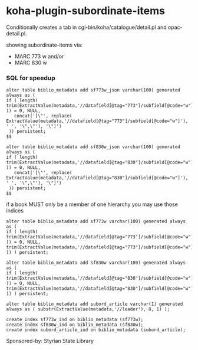 # koha-plugin-subordinate-items

Conditionally creates a tab in cgi-bin/koha/catalogue/detail.pl and opac-detail.pl.


showing subordinate-items via:
  - MARC 773 w and/or  
  - MARC 830 w


### SQL for speedup 
```
alter table biblio_metadata add sf773w_json varchar(100) generated always as (
if ( length( trim(ExtractValue(metadata,'//datafield[@tag="773"]/subfield[@code="w"]') )) = 0, NULL,   
   concat('[\"', replace( ExtractValue(metadata,'//datafield[@tag="773"]/subfield[@code="w"]'), ' ', '\",\"'), '\"]')   
 )) persistent;
$$

alter table biblio_metadata add sf830w_json varchar(100) generated always as (
if ( length( trim(ExtractValue(metadata,'//datafield[@tag="830"]/subfield[@code="w"]') )) = 0, NULL,
   concat('[\"', replace( ExtractValue(metadata,'//datafield[@tag="830"]/subfield[@code="w"]'), ' ', '\",\"'), '\"]')   
 )) persistent;
$$
```

if a book MUST only be a member of one hierarchy you may use those indices

```
alter table biblio_metadata add sf773w varchar(100) generated always as ( 
if ( length( trim(ExtractValue(metadata,'//datafield[@tag="773"]/subfield[@code="w"]') )) = 0, NULL, trim(ExtractValue(metadata,'//datafield[@tag="773"]/subfield[@code="w"]') )) ) persistent;

alter table biblio_metadata add sf830w varchar(100) generated always as ( 
if ( length( trim(ExtractValue(metadata,'//datafield[@tag="830"]/subfield[@code="w"]') )) = 0, NULL, trim(ExtractValue(metadata,'//datafield[@tag="830"]/subfield[@code="w"]') )) ) persistent;

alter table biblio_metadata add subord_article varchar(1) generated always as ( substr(ExtractValue(metadata,'//leader'), 8, 1) );

create index sf773w_ind on biblio_metadata (sf773w);
create index sf830w_ind on biblio_metadata (sf830w);
create index subord_article_ind on biblio_metadata (subord_article);
```

Sponsored-by: Styrian State Library
